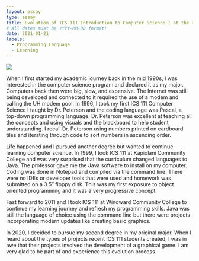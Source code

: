 ```yaml
---
layout: essay
type: essay
title: Evolution of ICS 111 Introduction to Computer Science I at the University of Hawaii System
# All dates must be YYYY-MM-DD format!
date: 2021-01-21
labels:
  - Programming Language
  - Learning
---
```


<img class="ui tiny left circular floated image" src="../images/ics111.jpg">

When I first started my academic journey back in the mid 1990s, I was interested in the computer science program and declared it as my major. Computers back then were big, slow, and expensive. The Internet was still being developed and connected to it required the use of a modem and calling the UH modem pool. In 1996, I took my first ICS 111 Computer Science I taught by Dr. Peterson and the coding language was Pascal, a top-down programming language. Dr. Peterson was excellent at teaching all the concepts and using visuals and the blackboard to help student understanding. I recall Dr. Peterson using numbers printed on cardboard tiles and iterating through code to sort numbers in ascending order. 

Life happened and I pursued another degree but wanted to continue learning computer science. In 1999, I took ICS 111 at Kapiolani Community College and was very surprised that the curriculum changed languages to Java. The professor gave me the Java software to install on my computer. Coding was done in Notepad and compiled via the command line. There were no IDEs or developer tools that were used and homework was submitted on a 3.5” floppy disk. This was my first exposure to object oriented programming and it was a very progressive concept.

Fast forward to 2011 and I took ICS 111 at Windward Community College to continue my learning journey and refresh my programming skills. Java was still the language of choice using the command line but there were projects incorporating modern updates like creating basic graphics. 

In 2020, I decided to pursue my second degree in my original major. When I heard about the types of projects recent ICS 111 students created, I was in awe that their projects involved the development of a graphical game. I am very glad to be part of and experience this evolution process.

